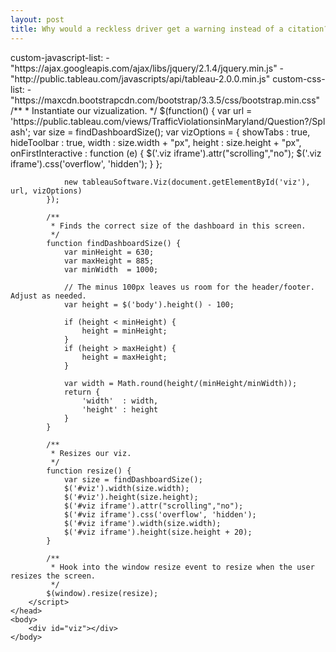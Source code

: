 ```yaml
---
layout: post
title: Why would a reckless driver get a warning instead of a citation?
---
```


<html>
	<head>
		custom-javascript-list:
			- "https://ajax.googleapis.com/ajax/libs/jquery/2.1.4/jquery.min.js"
			- "http://public.tableau.com/javascripts/api/tableau-2.0.0.min.js"
		custom-css-list:
			- "https://maxcdn.bootstrapcdn.com/bootstrap/3.3.5/css/bootstrap.min.css"
			/**
			 * Instantiate our vizualization.
			 */
			$(function() {
				var url  = 'https://public.tableau.com/views/TrafficViolationsinMaryland/Question?/Splash';
				var size = findDashboardSize();
				var vizOptions = {
					showTabs           : true,
					hideToolbar        : true,
					width              : size.width + "px",
					height             : size.height + "px",
					onFirstInteractive : function (e) {
						$('.viz iframe').attr("scrolling","no");
						$('.viz iframe').css('overflow', 'hidden');
					}
				};

				new tableauSoftware.Viz(document.getElementById('viz'), url, vizOptions)
			});

			/**
			 * Finds the correct size of the dashboard in this screen.
			 */
			function findDashboardSize() {
				var minHeight = 630;
				var maxHeight = 885;
				var minWidth  = 1000;

				// The minus 100px leaves us room for the header/footer. Adjust as needed.
				var height = $('body').height() - 100;

				if (height < minHeight) {
					height = minHeight;
				}
				if (height > maxHeight) {
					height = maxHeight;
				}

				var width = Math.round(height/(minHeight/minWidth));
				return {
					'width'  : width,
					'height' : height
				}
			}

			/**
			 * Resizes our viz.
			 */
			function resize() {
				var size = findDashboardSize();
				$('#viz').width(size.width);
				$('#viz').height(size.height);
				$('#viz iframe').attr("scrolling","no");
				$('#viz iframe').css('overflow', 'hidden');
				$('#viz iframe').width(size.width);
				$('#viz iframe').height(size.height + 20);
			}

			/**
			 * Hook into the window resize event to resize when the user resizes the screen.
			 */
			$(window).resize(resize);
		</script>
	</head>
	<body>
		<div id="viz"></div>
	</body>
</html>
